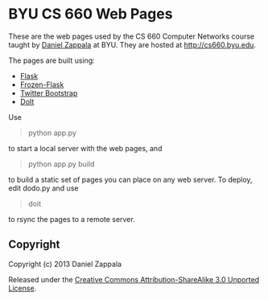 BYU CS 660 Web Pages
====================

These are the web pages used by the CS 660 Computer Networks course
taught by [Daniel Zappala](http://zappala.byu.edu) at BYU. They are hosted
at http://cs660.byu.edu.

The pages are built using:

- [Flask](http://flask.pocoo.org/)
- [Frozen-Flask](http://pythonhosted.org/Frozen-Flask/)
- [Twitter Bootstrap](http://twitter.github.io/bootstrap/)
- [DoIt](http://pydoit.org/)

Use

> python app.py

to start a local server with the web pages, and

> python app.py build

to build a static set of pages you can place on any web server. To deploy,
edit dodo.py and use

> doit

to rsync the pages to a remote server.

Copyright
---------

Copyright (c) 2013 Daniel Zappala

Released under the <a
href="http://creativecommons.org/licenses/by-sa/3.0/deed.en_US">Creative
Commons Attribution-ShareAlike 3.0 Unported License</a>.
